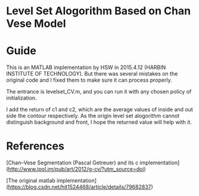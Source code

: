 # Level Set Alogorithm Based on Chan Vese Model
# Guide
This is an MATLAB implementation by HSW in 2015.4.12 (HARBIN INSTITUTE OF TECHNOLOGY). But there was several mistakes on the original code and I fixed them to make sure it can process properly.

The entrance is levelset_CV.m, and you can run it with any chosen policy of initialization.

I add the return of c1 and c2, which are the average values of inside and out side the contour respectively. As the origin level set alogorithm cannot distinguish background and front, I hope the returned value will help with it.
# References
[Chan–Vese Segmentation (Pascal Getreuer) and its c implementation]
(http://www.ipol.im/pub/art/2012/g-cv/?utm_source=doi)

[The original matlab implementation]
(https://blog.csdn.net/hit1524468/article/details/79682837)
